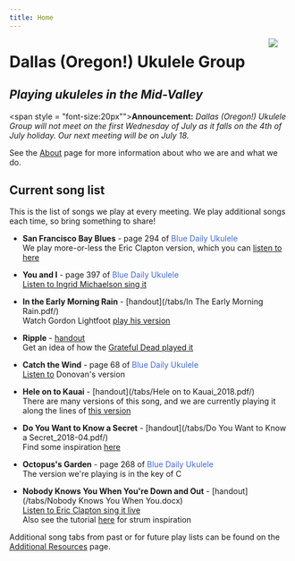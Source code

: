 ```yaml
---
title: Home
---
```


<img src=/img/four.ukes.png/ style="max-width:20%;min-width:40px;float:right;" />

# Dallas (Oregon!) Ukulele Group

## _Playing ukuleles in the Mid-Valley_

<span style = "font-size:20px"">**Announcement:** *Dallas (Oregon!) Ukulele Group will not meet on the first Wednesday of July as it falls on the 4th of July holiday.  Our next meeting will be on July 18.*</span>

See the [About](/about/) page for more information about who we are and what we do.
 
## Current song list

This is the list of songs we play at every meeting.  We play additional songs each time, so bring something to share!

+ **San Francisco Bay Blues** - page 294 of <span style="color:royalblue">Blue Daily Ukulele</span>  
We play more-or-less the Eric Clapton version, which you can [listen to here](https://www.youtube.com/watch?v=qKi3ruCmZxk)  

+ **You and I** - page 397 of <span style="color:royalblue">Blue Daily Ukulele</span>  
[Listen to Ingrid Michaelson sing it](https://www.youtube.com/watch?v=XdEN1b-dwlw)  

+ **In the Early Morning Rain** - [handout](/tabs/In The Early Morning Rain.pdf/)  
Watch Gordon Lightfoot [play his version](https://www.youtube.com/watch?v=1pqttl9aWm0)  

+ **Ripple** - [handout](/tabs/Ripple.pdf/)  
Get an idea of how the [Grateful Dead played it](https://www.youtube.com/watch?v=671AgW9xSiA)  

+ **Catch the Wind** - page 68 of <span style="color:royalblue">Blue Daily Ukulele</span>  
[Listen to](https://www.youtube.com/watch?v=J8hjEYTpwE8) Donovan's version  

+ **Hele on to Kauai** - [handout](/tabs/Hele on to Kauai_2018.pdf/)  
There are many versions of this song, and we are currently playing it along the lines of [this version](https://www.youtube.com/watch?v=YQecYn0AKYg)  

+ **Do You Want to Know a Secret** - [handout](/tabs/Do You Want to Know a Secret_2018-04.pdf/)  
Find some inspiration [here](https://www.youtube.com/watch?v=tdATosVaJsU)  

+ **Octopus's Garden** - page 268 of <span style="color:royalblue">Blue Daily Ukulele</span>  
The version we're playing is in the key of C

+ **Nobody Knows You When You're Down and Out** - [handout](/tabs/Nobody Knows You When You.docx)  
[Listen to Eric Clapton sing it live](https://www.youtube.com/watch?v=0b-OHZI1Q5w)  
Also see the tutorial [here](https://www.youtube.com/watch?v=Ix-Le6ngZes) for strum inspiration
 
Additional song tabs from past or for future play lists can be found on the [Additional Resources](/additional/) page.
